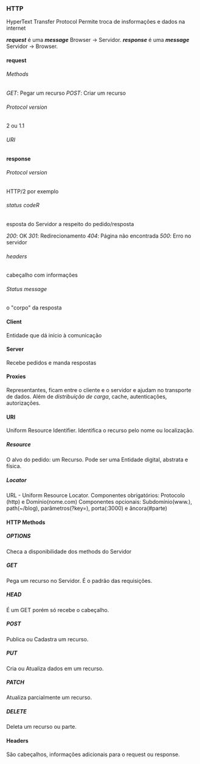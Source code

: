 ### HTTP
HyperText Transfer Protocol
Permite troca de insformações e dados na internet

*__request__* é uma *__message__* Browser -> Servidor.
*__response__* é uma *__message__* Servidor -> Browser.

#### request
###### Methods
_GET_: Pegar um recurso
_POST_: Criar um recurso

###### Protocol version
2 ou 1.1

###### URI

#### response
###### Protocol version 
HTTP/2 por exemplo

###### status codeR
esposta do Servidor a respeito do pedido/resposta

_200_: OK
_301_: Redirecionamento
_404_: Página não encontrada 
_500_: Erro no servidor

###### headers
cabeçalho com informações

###### Status message
o "corpo" da resposta

#### Client 
Entidade que dá início à comunicação

#### Server
Recebe pedidos e manda respostas

#### Proxies
Representantes, ficam entre o cliente e o servidor e ajudam no transporte de dados. Além de _distribuição de carga_, cache, autenticações, autorizações.

#### URI
Uniform Resource Identifier. Identifica o recurso pelo nome ou localização.

##### Resource
O alvo do pedido: um Recurso. Pode ser uma Entidade digital, abstrata e física.	

##### Locator 
URL - Uniform Resource Locator.
Componentes obrigatórios: Protocolo (http) e Domínio(nome.com) 
Componentes opcionais: Subdomínio(www.), path(~/blog), parâmetros(?key=), porta(:3000) e âncora(#parte)


#### HTTP Methods
##### OPTIONS
Checa a disponibilidade dos methods do Servidor

##### GET
Pega um recurso no Servidor. É o padrão das requisições.

##### HEAD
É um GET porém só recebe o cabeçalho.

##### POST
Publica ou Cadastra um recurso.

##### PUT
Cria ou Atualiza dados em um recurso.

##### PATCH
Atualiza parcialmente um recurso.

##### DELETE
Deleta um recurso ou parte.

#### Headers
São cabeçalhos, informações adicionais para o request ou response.
